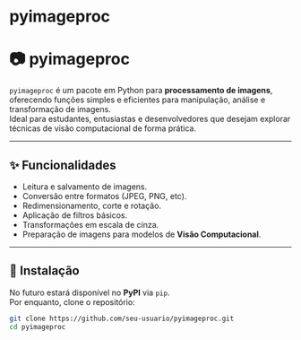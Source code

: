 # pyimageproc
# 📷 pyimageproc

`pyimageproc` é um pacote em Python para **processamento de imagens**, oferecendo funções simples e eficientes para manipulação, análise e transformação de imagens.  
Ideal para estudantes, entusiastas e desenvolvedores que desejam explorar técnicas de visão computacional de forma prática.

---

## ✨ Funcionalidades
- Leitura e salvamento de imagens.
- Conversão entre formatos (JPEG, PNG, etc).
- Redimensionamento, corte e rotação.
- Aplicação de filtros básicos.
- Transformações em escala de cinza.
- Preparação de imagens para modelos de **Visão Computacional**.

---

## 🚀 Instalação

No futuro estará disponível no **PyPI** via `pip`.  
Por enquanto, clone o repositório:

```bash
git clone https://github.com/seu-usuario/pyimageproc.git
cd pyimageproc
```

